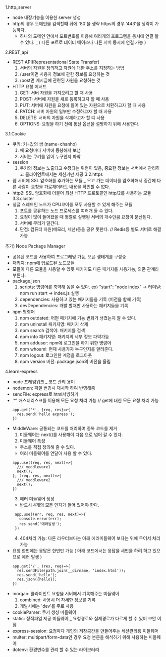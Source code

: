 1.http_server
  - node 내장기능을 이용한 server 생성
  - http의 경우 도메인을 검색할때 뒤에 '80'을 생략 https의 경우 '443'을 생략이 가능하다.
    - 하나의 도메인 안에서 포트번호를 이용해 여러개의 프로그램을 동시에 연결 할 수 있다. _ ( 다른 포트로 데이터 베이스나 다른 서버 동시에 연결 가능 )

2.REST_api
  - REST API(Representational State Transfer)
    1. 서버의 자원을 정의하고 자원에 대한 주소를 지정하는 방법
    2. /user이면 사용자 정보에 관한 정보를 요청하는 것
    3. /post면 게시글에 관련된 자원을 요청하는 것
  - HTTP 요청 메서드
    1. GET: 서버 자원을 가져오려고 할 때 사용
    2. POST: 서버에 자원을 새로 등록하고자 할 때 사용
    3. PUT: 서버에 자원을 요청에 들어 있는 자원으로 치환하고자 할 때 사용
    4. PATCH: 서버 자원의 일부만 수정하고자 할 때 사용
    5. DELETE: 서버의 자원을 삭제하고자 할 떄 사용
    6. OPTIONS: 요청을 하기 전에 통신 옵션을 설명하기 위해 사용한다.

3.1.Cookie
  - 쿠키: 키=값의 쌍 (name=chanho)
    1. 매 요청마다 서버에 동봉해서 보냄
    2. 서버는 쿠키를 읽어 누구인지 파악
  - session
    1. 쿠키의 정보는 노출되고 수정되는 위험이 있음, 중요한 정보는 서버에서 관리하고 클라이언트에서는 세션키만 제공
3.2.https
  - 웹 서버에 SSL 암호화를 추가하는 모듈 _ 오고 가는 데이터를 암호화해서 중간에 다른 사람이 요청을 가로채더라도 내용을 확인할 수 없다.
  - http2: SSL 암호화에 더불어 최신 HTTP 프로토콜인 http/2를 사용하는 모듈
3.3.cluster
  - 싱글 스레드인 노드가 CPU코어를 모두 사용할 수 있게 해주는 모듈
    1. 포트를 공유하는 노드 프로세스를 여러개 둘 수 있다.
    2. 요청이 많이 들어왔을 때 병렬로 실행된 서버의 개수만큼 요청이 분산된다.
    3. 서버에 무리가 덜간다.
    4. 단점: 컴퓨터 자원(메모리, 세션)등을 공유 못한다. // Redis등 별도 서버로 해결 가능

추가) Node Package Manager
  - 공유된 코드를 사용하여 프로그래밍 가능, 오픈 생태계를 구성중
  - 패키지: npm에 업로드된 노드모듈
  - 모듈이 다른 모듈을 사용할 수 있듯 패키지도 다른 패키지를 사용가능, 의존 관계라 부른다.
  - package.json
    1. scripts: 명령어를 축약해 놓을 수 있다. ex) "start": "node index" -> 터미널: npm run start -> index.js 실행
    2. dependencies: 사용하고 있는 패키지들을 기록 (버전을 함께 기록)
    3. devDependencies: 개발 할때만 사용하는 패키지들을 기록
  - npm 명령어
    1. npm outdated: 어떤 패키지에 기능 변화가 생겼는지 알 수 있다.
    2. npm uninstall 패키지명: 패키지 삭제
    3. npm search 검색어: 패키지를 검색
    4. npm info 패키지명: 패키지의 세부 정보 파악가능
    5. npm adduser: npm에 로그인을 하기 위한 명령어
    6. npm whoami: 현재 사용가자 누구인지를 알려준다.
    7. npm logout: 로그인한 계정을 로그아웃
    8. npm version 버전: package.json의 버전을 올림

4.learn-express
  - node 프레임워크 _ 코드 관리 용이
  - nodemon: 파일 변경시 재시작 하여 반영해줌
  - sendFile: express로 html서빙하기
  - '*' 애스터리스크를 이용해 모든 요청 처리 가능
    // get에 대한 모든 요청 처리 가능
    ```
    app.get('*', {req, res}=>{
      res.send('hello express');
    })
    ```
  - MiddleWare: 공통되는 코드를 처리하여 중복 코드를 제거
    1. 미들웨어는 next()를 사용해야 다음 으로 넘어 갈 수 있다.
    2. 미들웨어 특성
      - 주소를 직접 정의해 줄 수 있다.
      - 여러 미들웨어를 연달아 사용 할 수 있다.
      ```
      app.use((req, res, next)=>{
        /// meddleware1
        next();
      }, (req, res, next)=>{
        /// meddleware2
        next();
      })
      ```
    3. 에러 미들웨어 생성
    - 반드시 4개의 모든 인자가 들어 있어야 한다.
     ```
      app.use((err, req, res, next)=>{
        console.error(err);
        res.send('에러발생');
      })
     ```
    4. 404처리 가능: 다른 라우터보다는 아래 에러미들웨어 보다는 위에 두어서 처리가능
  - 요청 한번에는 응답은 한번만 가능 ( 아래 코드에서는 응답을 세번을 하려 하고 있으므로 에러 발생 )
    ```
    app.get('/', (res, req)=>{
      res.sendFile(path.join(__dirname, 'index.html'));
      res.send('hello');
      res.json({hello});
    })
    ```
  - morgan: 클라이언트 요청을 서버에서 기록해주는 미들웨어
    1. combined: 사용시 더 자세한 정보를 기록
    2. 개발시에는 'dev'를 주로 사용
  - cookieParser: 쿠키 생성 미들웨어
  - static: 정적파일 제공 미들웨어 _ 요청경로와 실제경로가 다르게 할 수 있어 보안 이점
  - express-session: 요청마다 개인의 저장공간을 만들어주는 세션관리용 미들웨어
  - multer: multipart/form-data인 경우 요청 본문을 해석하기 위해 사용하는 미들웨어
  - dotenv: 환경변수를 관리 할 수 있는 라이브러리